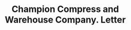 ---
doi: 10.7916/D88W4RJ8
date_other: '1900'
date_other_textual: 1900-1999
form: correspondence
genre:
- Letters (correspondence)
name:
- Champion Compress and Warehouse Company
object_in_context_url: https://biggert.cul.columbia.edu/items/view/ave_biggert_01892
subject_hierarchical_geographic:
- Wilmington, North Carolina, United States
subject_name:
- Champion Compress and Warehouse Company
title: Champion Compress and Warehouse Company. Letter
sort_title: Champion Compress and Warehouse Company. Letter
call_number: ave_biggert_01892
coordinates:
- 34.223333333333336,-77.91222222222223
pid: ave_biggert_01892
identifiers: ave_biggert_01892
thumbnail: https://derivativo-2.library.columbia.edu/iiif/2/ldpd:490686/full/!256,256/0/native.jpg
permalink: /biggert/ave_biggert_01892/
layout: iiif-image-page
---